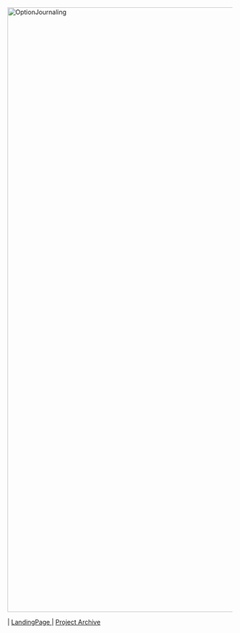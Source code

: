 





<img width="2686" height="1354" alt="OptionJournaling" src="https://github.com/user-attachments/assets/a8a0e5b2-ab5c-48f3-b3ef-58adf7845b25" />








| <a href="https://github.com/PatrickRych/Project/edit/main/README.md">LandingPage </a>
| <a href="https://github.com/PatrickRych/Portfolio-Manager">Project Archive </a>
